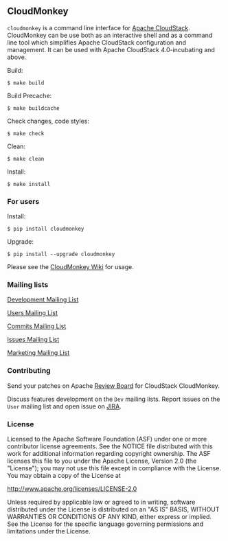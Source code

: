 ## CloudMonkey

`cloudmonkey` is a command line interface for [Apache CloudStack](http://cloudstack.apache.org).
CloudMonkey can be use both as an interactive shell and as a command line tool
which simplifies Apache CloudStack configuration and management. It can be used
with Apache CloudStack 4.0-incubating and above.

Build:

    $ make build

Build Precache:

    $ make buildcache

Check changes, code styles:

    $ make check

Clean:

    $ make clean

Install:

    $ make install

### For users

Install:

    $ pip install cloudmonkey

Upgrade:

    $ pip install --upgrade cloudmonkey

Please see the [CloudMonkey Wiki](https://cwiki.apache.org/confluence/display/CLOUDSTACK/CloudStack+cloudmonkey+CLI) for usage.

### Mailing lists

[Development Mailing List](mailto:dev-subscribe@cloudstack.apache.org)

[Users Mailing List](mailto:users-subscribe@cloudstack.apache.org)

[Commits Mailing List](mailto:commits-subscribe@cloudstack.apache.org)

[Issues Mailing List](mailto:issues-subscribe@cloudstack.apache.org)

[Marketing Mailing List](mailto:marketing-subscribe@cloudstack.apache.org)

### Contributing

Send your patches on Apache [Review Board](https://reviews.apache.org/groups/cloudstack/)
for CloudStack CloudMonkey.

Discuss features development on the `Dev` mailing lists.
Report issues on the `User` mailing list and open issue on [JIRA](http://issues.apache.org/jira/browse/CLOUDSTACK).

### License

Licensed to the Apache Software Foundation (ASF) under one
or more contributor license agreements.  See the NOTICE file
distributed with this work for additional information
regarding copyright ownership.  The ASF licenses this file
to you under the Apache License, Version 2.0 (the
"License"); you may not use this file except in compliance
with the License.  You may obtain a copy of the License at

  http://www.apache.org/licenses/LICENSE-2.0

Unless required by applicable law or agreed to in writing,
software distributed under the License is distributed on an
"AS IS" BASIS, WITHOUT WARRANTIES OR CONDITIONS OF ANY
KIND, either express or implied.  See the License for the
specific language governing permissions and limitations
under the License.
